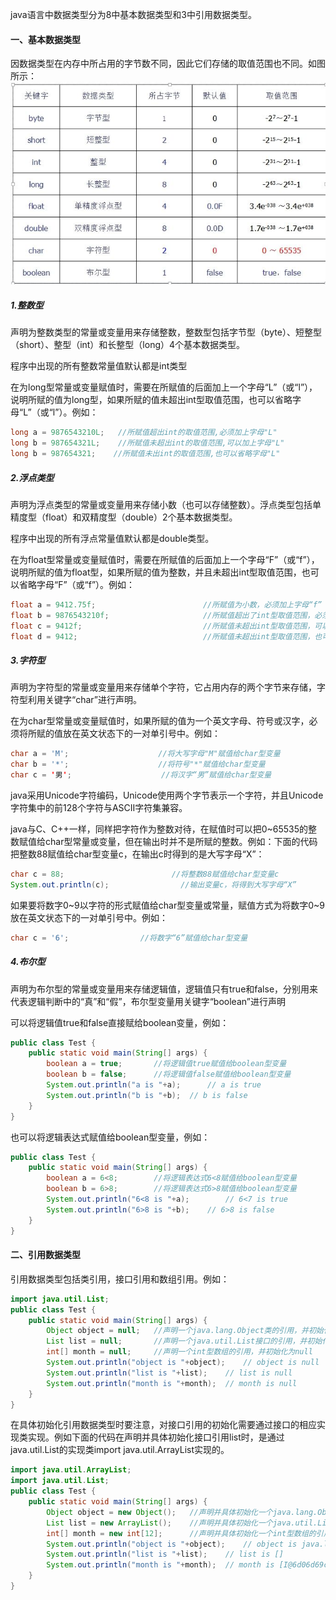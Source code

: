 java语言中数据类型分为8中基本数据类型和3中引用数据类型。
#### 一、基本数据类型
因数据类型在内存中所占用的字节数不同，因此它们存储的取值范围也不同。如图所示：
![](1.1.3/1.jpg)
##### 1.整数型
声明为整数类型的常量或变量用来存储整数，整数型包括字节型（byte）、短整型（short）、整型（int）和长整型（long）4个基本数据类型。

程序中出现的所有整数常量值默认都是int类型

在为long型常量或变量赋值时，需要在所赋值的后面加上一个字母“L”（或“l”），说明所赋的值为long型，如果所赋的值未超出int型取值范围，也可以省略字母“L”（或“l”）。例如：
```java
long a = 9876543210L;   //所赋值超出int的取值范围,必须加上字母"L"
long b = 987654321L;    //所赋值未超出int的取值范围,可以加上字母"L"
long b = 987654321;    //所赋值未出int的取值范围,也可以省略字母"L"
```
##### 2.浮点类型
声明为浮点类型的常量或变量用来存储小数（也可以存储整数）。浮点类型包括单精度型（float）和双精度型（double）2个基本数据类型。

程序中出现的所有浮点常量值默认都是double类型。

在为float型常量或变量赋值时，需要在所赋值的后面加上一个字母“F”（或“f”），说明所赋的值为float型，如果所赋的值为整数，并且未超出int型取值范围，也可以省略字母“F”（或“f”）。例如：
```java
float a = 9412.75f;                        //所赋值为小数，必须加上字母“f”
float b = 9876543210f;                     //所赋值超出了int型取值范围，必须加上字母“f”
float c = 9412f;                           //所赋值未超出int型取值范围，可以加上字母“f”
float d = 9412;                            //所赋值未超出int型取值范围，也可以省略字母“f”
```
##### 3.字符型
声明为字符型的常量或变量用来存储单个字符，它占用内存的两个字节来存储，字符型利用关键字“char”进行声明。

在为char型常量或变量赋值时，如果所赋的值为一个英文字母、符号或汉字，必须将所赋的值放在英文状态下的一对单引号中。例如：
```java
char a = 'M';                    //将大写字母"M"赋值给char型变量
char b = '*';                    //将符号"*"赋值给char型变量
char c = '男';                    //将汉字“男”赋值给char型变量
```
java采用Unicode字符编码，Unicode使用两个字节表示一个字符，并且Unicode字符集中的前128个字符与ASCII字符集兼容。

java与C、C++一样，同样把字符作为整数对待，在赋值时可以把0~65535的整数赋值给char型常量或变量，但在输出时并不是所赋的整数。例如：下面的代码把整数88赋值给char型变量c，在输出c时得到的是大写字母“X”：
```java
char c = 88;                        //将整数88赋值给char型变量c
System.out.println(c);                //输出变量c，将得到大写字母“X”
```
如果要将数字0~9以字符的形式赋值给char型变量或常量，赋值方式为将数字0~9放在英文状态下的一对单引号中。例如：
```java
char c = '6';                //将数字“6”赋值给char型变量
```
##### 4.布尔型
声明为布尔型的常量或变量用来存储逻辑值，逻辑值只有true和false，分别用来代表逻辑判断中的“真”和“假”，布尔型变量用关键字“boolean”进行声明

可以将逻辑值true和false直接赋给boolean变量，例如：
```java
public class Test {
	public static void main(String[] args) {
		boolean a = true;		//将逻辑值true赋值给boolean型变量
		boolean b = false;		//将逻辑值false赋值给boolean型变量
		System.out.println("a is "+a);	    // a is true
		System.out.println("b is "+b);  // b is false
	}
}
```
也可以将逻辑表达式赋值给boolean型变量，例如：
```java 
public class Test {
	public static void main(String[] args) {
		boolean a = 6<8;		//将逻辑表达式6<8赋值给boolean型变量
		boolean b = 6>8;		//将逻辑表达式6>8赋值给boolean型变量
		System.out.println("6<8 is "+a);	    // 6<7 is true
		System.out.println("6>8 is "+b);    // 6>8 is false
	}
}
```
#### 二、引用数据类型
引用数据类型包括类引用，接口引用和数组引用。例如：
```java
import java.util.List;
public class Test {
	public static void main(String[] args) {	
		Object object = null;	//声明一个java.lang.Object类的引用，并初始化为null
		List list = null;		//声明一个java.util.List接口的引用，并初始化为null
		int[] month = null;		//声明一个int型数组的引用，并初始化为null
		System.out.println("object is "+object);    // object is null
		System.out.println("list is "+list);    // list is null
		System.out.println("month is "+month);  // month is null
	}
}
```
在具体初始化引用数据类型时要注意，对接口引用的初始化需要通过接口的相应实现类实现。例如下面的代码在声明并具体初始化接口引用list时，是通过java.util.List的实现类import java.util.ArrayList实现的。
```java
import java.util.ArrayList;
import java.util.List;
public class Test {
	public static void main(String[] args) {	
		Object object = new Object();	//声明并具体初始化一个java.lang.Object类的引用
		List list = new ArrayList();	//声明并具体初始化一个java.util.List接口的引用
		int[] month = new int[12];		//声明并具体初始化一个int型数组的引用
		System.out.println("object is "+object);    // object is java.lang.Object@15db9742
		System.out.println("list is "+list);    // list is []
		System.out.println("month is "+month);  // month is [I@6d06d69c
	}
}
```
